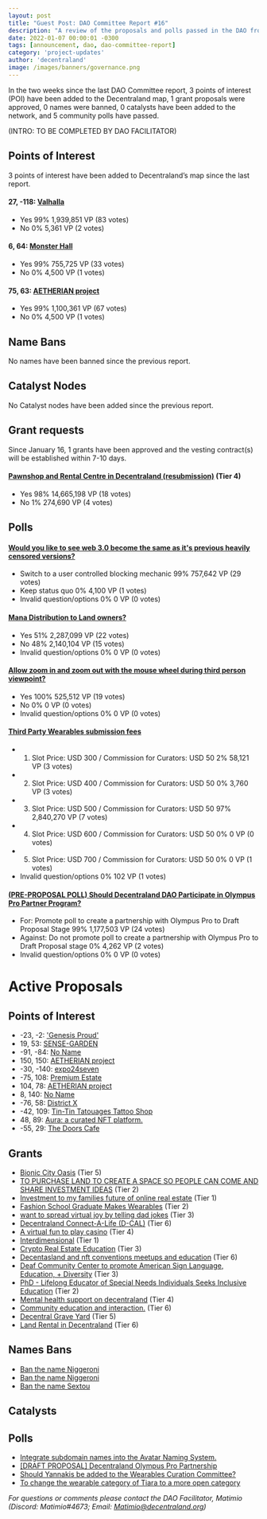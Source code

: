 ```yaml
---
layout: post
title: "Guest Post: DAO Committee Report #16"
description: "A review of the proposals and polls passed in the DAO from January 16 through January 31".
date: 2022-01-07 00:00:01 -0300
tags: [announcement, dao, dao-committee-report]
category: 'project-updates'
author: 'decentraland'
image: /images/banners/governance.png
---
```


In the two weeks since the last DAO Committee report, 3 points of interest (POI) have been added to the Decentraland map, 1 grant proposals were approved, 0 names were banned, 0 catalysts have been added to the network, and 5 community polls have passed.

(INTRO: TO BE COMPLETED BY DAO FACILITATOR)


## Points of Interest
3 points of interest have been added to Decentraland’s map since the last report.


#### 27, -118: [Valhalla](https://governance.decentraland.org/proposal/?id=7fef5ac0-74b8-11ec-8188-4352ce3d30e7)

* Yes 99% 1,939,851 VP (83 votes)
* No 0% 5,361 VP (2 votes)


#### 6, 64: [Monster Hall](https://governance.decentraland.org/proposal/?id=8ba34ad0-72be-11ec-8188-4352ce3d30e7)

* Yes 99% 755,725 VP (33 votes)
* No 0% 4,500 VP (1 votes)


#### 75, 63: [AETHERIAN project](https://governance.decentraland.org/proposal/?id=19e80510-7193-11ec-8188-4352ce3d30e7)

* Yes 99% 1,100,361 VP (67 votes)
* No 0% 4,500 VP (1 votes)


## Name Bans

No names have been banned since the previous report.

## Catalyst Nodes
No Catalyst nodes have been added since the previous report.


## Grant requests
Since January 16, 1 grants have been approved and the vesting contract(s) will be established within 7-10 days.


#### [Pawnshop and Rental Centre in Decentraland  (resubmission)](https://governance.decentraland.org/proposal/?id=a37682b0-7798-11ec-8188-4352ce3d30e7) (Tier 4)

* Yes 98% 14,665,198 VP (18 votes)
* No 1% 274,690 VP (4 votes)


## Polls

#### [Would you like to see web 3.0 become the same as it&#39;s previous heavily censored versions?](https://governance.decentraland.org/proposal/?id=fb7c7500-78c9-11ec-8188-4352ce3d30e7)

* Switch to a user controlled blocking mechanic 99% 757,642 VP (29 votes)
* Keep status quo 0% 4,100 VP (1 votes)
* Invalid question/options 0% 0 VP (0 votes)


#### [Mana Distribution to Land owners?](https://governance.decentraland.org/proposal/?id=30051cc0-7652-11ec-8188-4352ce3d30e7)

* Yes 51% 2,287,099 VP (22 votes)
* No 48% 2,140,104 VP (15 votes)
* Invalid question/options 0% 0 VP (0 votes)


#### [Allow zoom in and zoom out with the mouse wheel during third person viewpoint?](https://governance.decentraland.org/proposal/?id=e1c74770-7644-11ec-8188-4352ce3d30e7)

* Yes 100% 525,512 VP (19 votes)
* No  0% 0 VP (0 votes)
* Invalid question/options 0% 0 VP (0 votes)


#### [Third Party Wearables submission fees](https://governance.decentraland.org/proposal/?id=90a67ae0-7320-11ec-8188-4352ce3d30e7)

* 1. Slot Price: USD 300 / Commission for Curators: USD 50  2% 58,121 VP (3 votes)
* 2. Slot Price: USD 400 / Commission for Curators: USD 50 0% 3,760 VP (3 votes)
* 3. Slot Price: USD 500 / Commission for Curators: USD 50 97% 2,840,270 VP (7 votes)
* 4. Slot Price: USD 600 / Commission for Curators: USD 50 0% 0 VP (0 votes)
* 5. Slot Price: USD 700 / Commission for Curators: USD 50 0% 0 VP (1 votes)
* Invalid question/options 0% 102 VP (1 votes)


#### [(PRE-PROPOSAL POLL) Should Decentraland DAO Participate in Olympus Pro Partner Program?](https://governance.decentraland.org/proposal/?id=a6d5d950-72c1-11ec-8188-4352ce3d30e7)

* For: Promote poll to create a partnership with Olympus Pro to Draft Proposal Stage  99% 1,177,503 VP (24 votes)
* Against: Do not promote poll to create a partnership with Olympus Pro to Draft Proposal stage  0% 4,262 VP (2 votes)
* Invalid question/options 0% 0 VP (0 votes)



# Active Proposals

## Points of Interest

* -23, -2: [&#39;Genesis Proud&#39;](https://governance.decentraland.org/proposal/?id=1fa3dec0-8525-11ec-bd91-0316d7e70123)
* 19, 53: [SENSE-GARDEN](https://governance.decentraland.org/proposal/?id=97cf0d70-8511-11ec-bd91-0316d7e70123)
* -91, -84: [No Name](https://governance.decentraland.org/proposal/?id=b21e91f0-84f3-11ec-bd91-0316d7e70123)
* 150, 150: [AETHERIAN project](https://governance.decentraland.org/proposal/?id=131c1e60-8476-11ec-bd91-0316d7e70123)
* -30, -140: [expo24seven](https://governance.decentraland.org/proposal/?id=503a53b0-842c-11ec-bd91-0316d7e70123)
* -75, 108: [Premium Estate](https://governance.decentraland.org/proposal/?id=7e899b10-8420-11ec-bd91-0316d7e70123)
* 104, 78: [AETHERIAN project](https://governance.decentraland.org/proposal/?id=e74d5f20-8307-11ec-9166-a5dd0ddb7cdb)
* 8, 140: [No Name](https://governance.decentraland.org/proposal/?id=6ee64670-82fb-11ec-9166-a5dd0ddb7cdb)
* -76, 58: [District X](https://governance.decentraland.org/proposal/?id=bf801250-82f6-11ec-9166-a5dd0ddb7cdb)
* -42, 109: [Tin-Tin Tatouages Tattoo Shop](https://governance.decentraland.org/proposal/?id=e2d84840-8237-11ec-9166-a5dd0ddb7cdb)
* 48, 89: [Aura: a curated NFT platform.](https://governance.decentraland.org/proposal/?id=28f819f0-81d8-11ec-9166-a5dd0ddb7cdb)
* -55, 29: [The Doors Cafe](https://governance.decentraland.org/proposal/?id=84ceac50-8195-11ec-9166-a5dd0ddb7cdb)

## Grants

* [Bionic City Oasis](https://governance.decentraland.org/proposal/?id=553aad60-862a-11ec-bd91-0316d7e70123) (Tier 5)
* [TO PURCHASE LAND TO CREATE A SPACE SO PEOPLE CAN COME AND SHARE INVESTMENT IDEAS](https://governance.decentraland.org/proposal/?id=017e97e0-85f8-11ec-bd91-0316d7e70123) (Tier 2)
* [Investment to my families future of online real estate](https://governance.decentraland.org/proposal/?id=37b47740-85ed-11ec-bd91-0316d7e70123) (Tier 1)
* [Fashion School Graduate Makes Wearables](https://governance.decentraland.org/proposal/?id=65647d80-83d5-11ec-bd91-0316d7e70123) (Tier 2)
* [want to spread virtual joy by telling dad jokes](https://governance.decentraland.org/proposal/?id=9d1819b0-83be-11ec-bd91-0316d7e70123) (Tier 3)
* [Decentraland Connect-A-Life (D-CAL)](https://governance.decentraland.org/proposal/?id=b43fb280-82a9-11ec-9166-a5dd0ddb7cdb) (Tier 6)
* [A virtual fun to play casino](https://governance.decentraland.org/proposal/?id=5737f330-8228-11ec-9166-a5dd0ddb7cdb) (Tier 4)
* [Interdimensional](https://governance.decentraland.org/proposal/?id=c3932840-81f3-11ec-9166-a5dd0ddb7cdb) (Tier 1)
* [Crypto Real Estate Education](https://governance.decentraland.org/proposal/?id=f5925e10-8180-11ec-9166-a5dd0ddb7cdb) (Tier 3)
* [Decentasland and nft conventions meetups and education](https://governance.decentraland.org/proposal/?id=47d600d0-8165-11ec-9166-a5dd0ddb7cdb) (Tier 6)
* [Deaf Community Center to promote American Sign Language, Education, + Diversity](https://governance.decentraland.org/proposal/?id=436ce8e0-813a-11ec-9166-a5dd0ddb7cdb) (Tier 3)
* [PhD - Lifelong Educator  of Special Needs Individuals Seeks Inclusive Education](https://governance.decentraland.org/proposal/?id=07b07c30-8131-11ec-9166-a5dd0ddb7cdb) (Tier 2)
* [Mental health support on decentraland](https://governance.decentraland.org/proposal/?id=a47fc6e0-8110-11ec-9166-a5dd0ddb7cdb) (Tier 4)
* [Community education and interaction.](https://governance.decentraland.org/proposal/?id=2cadb150-80fb-11ec-9166-a5dd0ddb7cdb) (Tier 6)
* [Decentral Grave Yard](https://governance.decentraland.org/proposal/?id=0be3df90-80d7-11ec-9166-a5dd0ddb7cdb) (Tier 5)
* [Land Rental in Decentraland](https://governance.decentraland.org/proposal/?id=3dd05210-80a3-11ec-9166-a5dd0ddb7cdb) (Tier 6)

## Names Bans

* [Ban the name Niggeroni](https://governance.decentraland.org/proposal/?id=068384e0-8516-11ec-bd91-0316d7e70123)
* [Ban the name Niggeroni](https://governance.decentraland.org/proposal/?id=ef0348a0-8515-11ec-bd91-0316d7e70123)
* [Ban the name Sextou](https://governance.decentraland.org/proposal/?id=d8fc48a0-82d5-11ec-9166-a5dd0ddb7cdb)

## Catalysts


## Polls

* [Integrate subdomain names into the Avatar Naming System.](https://governance.decentraland.org/proposal/?id=b8978790-85a1-11ec-bd91-0316d7e70123)
* [[DRAFT PROPOSAL] Decentraland Olympus Pro Partnership](https://governance.decentraland.org/proposal/?id=d166f800-8510-11ec-bd91-0316d7e70123)
* [Should Yannakis be added to the Wearables Curation Committee?](https://governance.decentraland.org/proposal/?id=d6e15b80-84d0-11ec-bd91-0316d7e70123)
* [To change the wearable category of Tiara to a more open category](https://governance.decentraland.org/proposal/?id=640662b0-8299-11ec-9166-a5dd0ddb7cdb)


*For questions or comments please contact the DAO Facilitator, Matimio (Discord: Matimio#4673; Email: [Matimio@decentraland.org](mailto:Matimio@decentraland.org))*